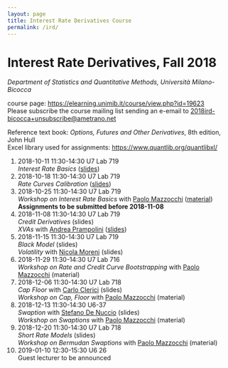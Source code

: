 ```yaml
---
layout: page
title: Interest Rate Derivatives Course
permalink: /ird/
---
```


# Interest Rate Derivatives, Fall 2018

_Department of Statistics and Quantitative Methods, Università Milano-Bicocca_

course page: <https://elearning.unimib.it/course/view.php?id=19623>  
Please subscribe the course mailing list sending an e-email to
[2018ird-bicocca+unsubscribe@ametrano.net](mailto:2018ird-bicocca+unsubscribe@ametrano.net)

Reference text book: _Options, Futures and Other Derivatives_, 8th edition, John Hull  
Excel library used for assignments: <https://www.quantlib.org/quantlibxl/>

1. 2018-10-11 11:30-14:30 U7 Lab 719  
   _Interest Rate Basics_ ([slides](http://bit.ly/2A5lnte))
2. 2018-10-18 11:30-14:30 U7 Lab 719  
   _Rate Curves Calibration_ ([slides](http://bit.ly/2yEidKS))
3. 2018-10-25 11:30-14:30 U7 Lab 719  
   _Workshop on Interest Rate Basics_ with [Paolo Mazzocchi](https://www.linkedin.com/in/paolo-mazzocchi-6672a591/) ([material](https://drive.google.com/open?id=188zJ7Oiz8A05BnMTNmYpKxMwXImOpPw1>))  
   **Assignments to be submitted before 2018-11-08**
4. 2018-11-08 11:30-14:30 U7 Lab 719  
   _Credit Derivatives_ (slides)  
   _XVAs_ with [Andrea Prampolini](https://www.linkedin.com/in/andrea-prampolini-68a44010/) ([slides](<https://www.dropbox.com/s/gyzmm2ao9alu8id/intro-xva-prampolini-18.pdf?dl=0>))
5. 2018-11-15 11:30-14:30 U7 Lab 719  
   _Black Model_ (slides)  
   _Volatility_ with [Nicola Moreni](https://www.linkedin.com/in/nicola-moreni-a636a7/) (slides)
6. 2018-11-29 11:30-14:30 U7 Lab 716  
   _Workshop on Rate and Credit Curve Bootstrapping_ with [Paolo Mazzocchi](https://www.linkedin.com/in/paolo-mazzocchi-6672a591/) (material)
7. 2018-12-06 11:30-14:30 U7 Lab 718  
   _Cap Floor_ with [Carlo Clerici](https://www.linkedin.com/in/carlo-clerici-8443375/) (slides)  
   _Workshop on Cap, Floor_ with [Paolo Mazzocchi](https://www.linkedin.com/in/paolo-mazzocchi-6672a591/) (material)
8. 2018-12-13 11:30-14:30 U6-37  
   _Swaption_ with [Stefano De Nuccio](https://www.linkedin.com/in/stefano-de-nuccio-89117a8/) (slides)  
   _Workshop on Swaptions_ with [Paolo Mazzocchi](https://www.linkedin.com/in/paolo-mazzocchi-6672a591/) (material)
9. 2018-12-20 11:30-14:30 U7 Lab 718  
   _Short Rate Models_ (slides)  
   _Workshop on Bermudan Swaptions_ with [Paolo Mazzocchi](https://www.linkedin.com/in/paolo-mazzocchi-6672a591/) (material)
10. 2019-01-10 12:30-15:30 U6 26  
    Guest lecturer to be announced
